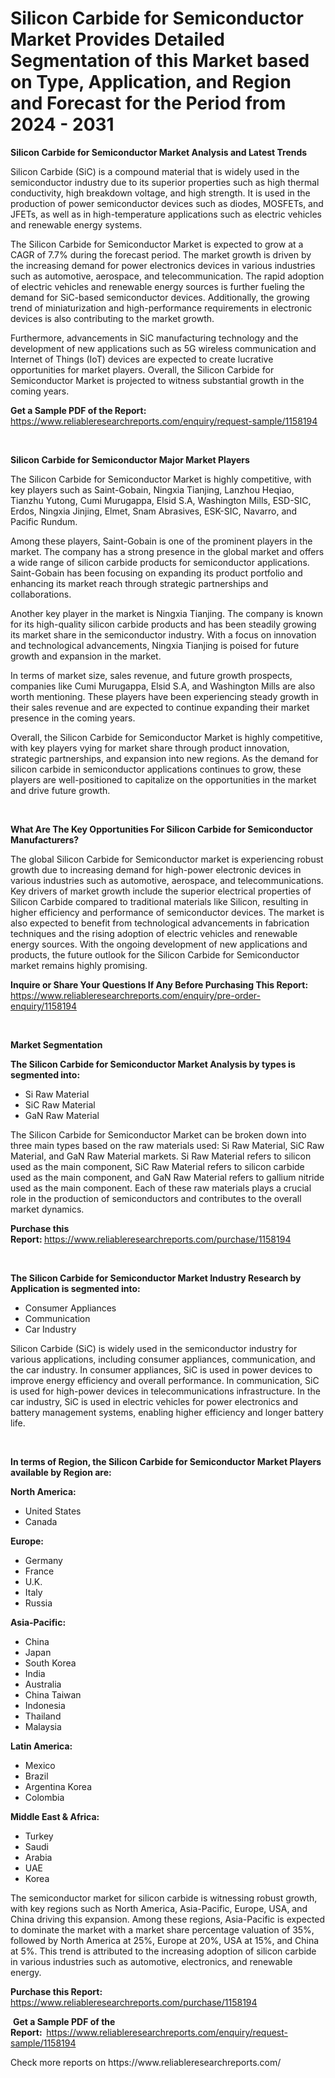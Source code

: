 <p><h1>Silicon Carbide for Semiconductor Market Provides Detailed Segmentation of this Market based on Type, Application, and Region and Forecast for the Period from 2024 - 2031</h1></p><p><strong>Silicon Carbide for Semiconductor Market Analysis and Latest Trends</strong></p>
<p><p>Silicon Carbide (SiC) is a compound material that is widely used in the semiconductor industry due to its superior properties such as high thermal conductivity, high breakdown voltage, and high strength. It is used in the production of power semiconductor devices such as diodes, MOSFETs, and JFETs, as well as in high-temperature applications such as electric vehicles and renewable energy systems.</p><p>The Silicon Carbide for Semiconductor Market is expected to grow at a CAGR of 7.7% during the forecast period. The market growth is driven by the increasing demand for power electronics devices in various industries such as automotive, aerospace, and telecommunication. The rapid adoption of electric vehicles and renewable energy sources is further fueling the demand for SiC-based semiconductor devices. Additionally, the growing trend of miniaturization and high-performance requirements in electronic devices is also contributing to the market growth.</p><p>Furthermore, advancements in SiC manufacturing technology and the development of new applications such as 5G wireless communication and Internet of Things (IoT) devices are expected to create lucrative opportunities for market players. Overall, the Silicon Carbide for Semiconductor Market is projected to witness substantial growth in the coming years.</p></p>
<p><strong>Get a Sample PDF of the Report:&nbsp;</strong> <a href="https://www.reliableresearchreports.com/enquiry/request-sample/1158194">https://www.reliableresearchreports.com/enquiry/request-sample/1158194</a></p>
<p>&nbsp;</p>
<p><strong>Silicon Carbide for Semiconductor Major Market Players</strong></p>
<p><p>The Silicon Carbide for Semiconductor Market is highly competitive, with key players such as Saint-Gobain, Ningxia Tianjing, Lanzhou Heqiao, Tianzhu Yutong, Cumi Murugappa, Elsid S.A, Washington Mills, ESD-SIC, Erdos, Ningxia Jinjing, Elmet, Snam Abrasives, ESK-SIC, Navarro, and Pacific Rundum.</p><p>Among these players, Saint-Gobain is one of the prominent players in the market. The company has a strong presence in the global market and offers a wide range of silicon carbide products for semiconductor applications. Saint-Gobain has been focusing on expanding its product portfolio and enhancing its market reach through strategic partnerships and collaborations.</p><p>Another key player in the market is Ningxia Tianjing. The company is known for its high-quality silicon carbide products and has been steadily growing its market share in the semiconductor industry. With a focus on innovation and technological advancements, Ningxia Tianjing is poised for future growth and expansion in the market.</p><p>In terms of market size, sales revenue, and future growth prospects, companies like Cumi Murugappa, Elsid S.A, and Washington Mills are also worth mentioning. These players have been experiencing steady growth in their sales revenue and are expected to continue expanding their market presence in the coming years.</p><p>Overall, the Silicon Carbide for Semiconductor Market is highly competitive, with key players vying for market share through product innovation, strategic partnerships, and expansion into new regions. As the demand for silicon carbide in semiconductor applications continues to grow, these players are well-positioned to capitalize on the opportunities in the market and drive future growth.</p></p>
<p>&nbsp;</p>
<p><strong>What Are The Key Opportunities For Silicon Carbide for Semiconductor Manufacturers?</strong></p>
<p><p>The global Silicon Carbide for Semiconductor market is experiencing robust growth due to increasing demand for high-power electronic devices in various industries such as automotive, aerospace, and telecommunications. Key drivers of market growth include the superior electrical properties of Silicon Carbide compared to traditional materials like Silicon, resulting in higher efficiency and performance of semiconductor devices. The market is also expected to benefit from technological advancements in fabrication techniques and the rising adoption of electric vehicles and renewable energy sources. With the ongoing development of new applications and products, the future outlook for the Silicon Carbide for Semiconductor market remains highly promising.</p></p>
<p><strong>Inquire or Share Your Questions If Any Before Purchasing This Report:</strong> <a href="https://www.reliableresearchreports.com/enquiry/pre-order-enquiry/1158194">https://www.reliableresearchreports.com/enquiry/pre-order-enquiry/1158194</a></p>
<p>&nbsp;</p>
<p><strong>Market Segmentation</strong></p>
<p><strong>The Silicon Carbide for Semiconductor Market Analysis by types is segmented into:</strong></p>
<p><ul><li>Si Raw Material</li><li>SiC Raw Material</li><li>GaN Raw Material</li></ul></p>
<p><p>The Silicon Carbide for Semiconductor Market can be broken down into three main types based on the raw materials used: Si Raw Material, SiC Raw Material, and GaN Raw Material markets. Si Raw Material refers to silicon used as the main component, SiC Raw Material refers to silicon carbide used as the main component, and GaN Raw Material refers to gallium nitride used as the main component. Each of these raw materials plays a crucial role in the production of semiconductors and contributes to the overall market dynamics.</p></p>
<p><strong>Purchase this Report:&nbsp;</strong><a href="https://www.reliableresearchreports.com/purchase/1158194">https://www.reliableresearchreports.com/purchase/1158194</a></p>
<p>&nbsp;</p>
<p><strong>The Silicon Carbide for Semiconductor Market Industry Research by Application is segmented into:</strong></p>
<p><ul><li>Consumer Appliances</li><li>Communication</li><li>Car Industry</li></ul></p>
<p><p>Silicon Carbide (SiC) is widely used in the semiconductor industry for various applications, including consumer appliances, communication, and the car industry. In consumer appliances, SiC is used in power devices to improve energy efficiency and overall performance. In communication, SiC is used for high-power devices in telecommunications infrastructure. In the car industry, SiC is used in electric vehicles for power electronics and battery management systems, enabling higher efficiency and longer battery life.</p></p>
<p>&nbsp;</p>
<p><strong>In terms of Region, the Silicon Carbide for Semiconductor Market Players available by Region are:</strong></p>
<p>
    <p> <strong> North America: </strong>
        <ul>
            <li>United States</li>
            <li>Canada</li>
        </ul>
        </p> 
    <p> <strong> Europe: </strong>
        <ul>
            <li>Germany</li>
            <li>France</li>
            <li>U.K.</li>
            <li>Italy</li>
            <li>Russia</li>
        </ul>
        </p> 
    <p> <strong> Asia-Pacific: </strong>
        <ul>
            <li>China</li>
            <li>Japan</li>
            <li>South Korea</li>
            <li>India</li>
            <li>Australia</li>
            <li>China Taiwan</li>
            <li>Indonesia</li>
            <li>Thailand</li>
            <li>Malaysia</li>
        </ul>
        </p> 
    <p> <strong> Latin America: </strong>
        <ul>
            <li>Mexico</li>
            <li>Brazil</li>
            <li>Argentina Korea</li>
            <li>Colombia</li>
        </ul>
        </p> 
    <p> <strong> Middle East & Africa: </strong>
        <ul>
            <li>Turkey</li>
            <li>Saudi</li>
            <li>Arabia</li>
            <li>UAE</li>
            <li>Korea</li>
        </ul>
    </p>
    </p>
<p><p>The semiconductor market for silicon carbide is witnessing robust growth, with key regions such as North America, Asia-Pacific, Europe, USA, and China driving this expansion. Among these regions, Asia-Pacific is expected to dominate the market with a market share percentage valuation of 35%, followed by North America at 25%, Europe at 20%, USA at 15%, and China at 5%. This trend is attributed to the increasing adoption of silicon carbide in various industries such as automotive, electronics, and renewable energy.</p></p>
<p><strong>Purchase this Report: </strong><a href="https://www.reliableresearchreports.com/purchase/1158194">https://www.reliableresearchreports.com/purchase/1158194</a></p>
<p>&nbsp;<strong>Get a Sample PDF of the Report:&nbsp;&nbsp;</strong><a href="https://www.reliableresearchreports.com/enquiry/request-sample/1158194">https://www.reliableresearchreports.com/enquiry/request-sample/1158194</a></p>
<p><strong></strong></p>
<p>Check more reports on https://www.reliableresearchreports.com/</p>